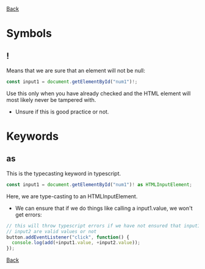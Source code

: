 [Back](./README.md)

# Symbols
## !
Means that we are sure that an element will not be null:
```ts
const input1 = document.getElementById("num1")!;
```
Use this only when you have already checked and the HTML element will most likely never be tampered with.
* Unsure if this is good practice or not.

# Keywords
## as
This is the typecasting keyword in typescript.
```ts
const input1 = document.getElementById("num1")! as HTMLInputElement;
```
Here, we are type-casting to an HTMLInputElement.
* We can ensure that if we do things like calling a input1.value, we won't get errors:
```ts
// this will throw typescript errors if we have not ensured that input1 or
// input2 are valid values or not
button.addEventListener("click", function() {
  console.log(add(+input1.value, +input2.value));
});
```

[Back](./README.md)